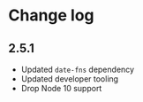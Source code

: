 # Change log

## 2.5.1

- Updated `date-fns` dependency
- Updated developer tooling
- Drop Node 10 support
